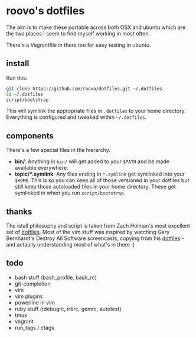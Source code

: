 # roovo's dotfiles

The aim is to make these portable across both OSX and ubuntu which are the two
places I seem to find myself working in most often.

There's a Vagrantfile in there too for easy testing in ubuntu.

## install

Run this:

```sh
git clone https://github.com/roovo/dotfiles.git ~/.dotfiles
cd ~/.dotfiles
script/bootstrap
```

This will symlink the appropriate files in `.dotfiles` to your home directory.
Everything is configured and tweaked within `~/.dotfiles`.

## components

There's a few special files in the hierarchy.

- **bin/**: Anything in `bin/` will get added to your `$PATH` and be made
  available everywhere.
- **topic/\*.symlink**: Any files ending in `*.symlink` get symlinked into
  your `$HOME`. This is so you can keep all of those versioned in your dotfiles
  but still keep those autoloaded files in your home directory. These get
  symlinked in when you run `script/bootstrap`.

## thanks

The istall philosophy and script is taken from Zach Holman's most excellent set
of [dotfiles](https://raw.github.com/holman/dotfiles). Most of the vim stuff was
inspired by watching Gary Bernhardt's Destroy All Software screencasts, copying
from his [dotfiles](https://github.com/garybernhardt/dotfiles) - and actaully
understanding most of what's in there :)

## todo

- bash stuff (bash_profile, bash_rc)
- git-completion
- vim
- vim plugins
- powerline in vim
- ruby stuff (rdebugrc, irbrc, gemrc, autotest)
- tmux
- vagrant
- run_tags / ctags

